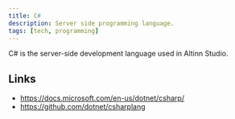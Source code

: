 ```yaml
---
title: C#
description: Server side programming language.
tags: [tech, programming]
---
```


C# is the server-side development language used in Altinn Studio.

## Links

- https://docs.microsoft.com/en-us/dotnet/csharp/
- https://github.com/dotnet/csharplang
